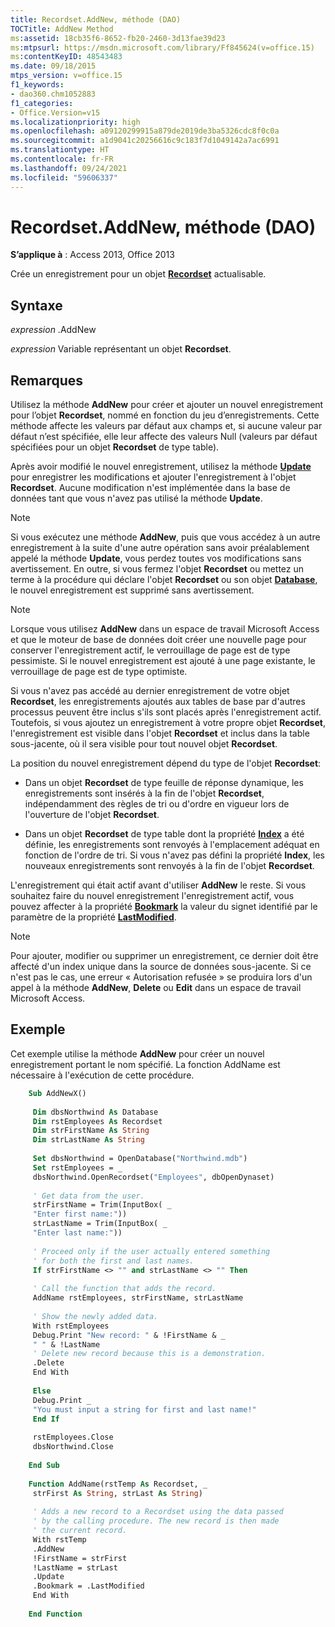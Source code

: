 ```yaml
---
title: Recordset.AddNew, méthode (DAO)
TOCTitle: AddNew Method
ms:assetid: 18cb35f6-8652-fb20-2460-3d13fae39d23
ms:mtpsurl: https://msdn.microsoft.com/library/Ff845624(v=office.15)
ms:contentKeyID: 48543483
ms.date: 09/18/2015
mtps_version: v=office.15
f1_keywords:
- dao360.chm1052883
f1_categories:
- Office.Version=v15
ms.localizationpriority: high
ms.openlocfilehash: a09120299915a879de2019de3ba5326cdc8f0c0a
ms.sourcegitcommit: a1d9041c20256616c9c183f7d1049142a7ac6991
ms.translationtype: HT
ms.contentlocale: fr-FR
ms.lasthandoff: 09/24/2021
ms.locfileid: "59606337"
---
```

# <a name="recordsetaddnew-method-dao"></a>Recordset.AddNew, méthode (DAO)

**S’applique à** : Access 2013, Office 2013

Crée un enregistrement pour un objet **[Recordset](recordset-object-dao.md)** actualisable.

## <a name="syntax"></a>Syntaxe

*expression* .AddNew

*expression* Variable représentant un objet **Recordset**.

## <a name="remarks"></a>Remarques

Utilisez la méthode **AddNew** pour créer et ajouter un nouvel enregistrement pour l’objet **Recordset**, nommé en fonction du jeu d’enregistrements. Cette méthode affecte les valeurs par défaut aux champs et, si aucune valeur par défaut n’est spécifiée, elle leur affecte des valeurs Null (valeurs par défaut spécifiées pour un objet **Recordset** de type table).

Après avoir modifié le nouvel enregistrement, utilisez la méthode **[Update](recordset-update-method-dao.md)** pour enregistrer les modifications et ajouter l'enregistrement à l'objet **Recordset**. Aucune modification n'est implémentée dans la base de données tant que vous n'avez pas utilisé la méthode **Update**.

> [!NOTE]
> Si vous exécutez une méthode **AddNew**, puis que vous accédez à un autre enregistrement à la suite d'une autre opération sans avoir préalablement appelé la méthode **Update**, vous perdez toutes vos modifications sans avertissement. En outre, si vous fermez l'objet **Recordset** ou mettez un terme à la procédure qui déclare l'objet **Recordset** ou son objet **[Database](database-object-dao.md)**, le nouvel enregistrement est supprimé sans avertissement.

> [!NOTE]
> Lorsque vous utilisez **AddNew** dans un espace de travail Microsoft Access et que le moteur de base de données doit créer une nouvelle page pour conserver l'enregistrement actif, le verrouillage de page est de type pessimiste. Si le nouvel enregistrement est ajouté à une page existante, le verrouillage de page est de type optimiste.

Si vous n'avez pas accédé au dernier enregistrement de votre objet **Recordset**, les enregistrements ajoutés aux tables de base par d'autres processus peuvent être inclus s'ils sont placés après l'enregistrement actif. Toutefois, si vous ajoutez un enregistrement à votre propre objet **Recordset**, l'enregistrement est visible dans l'objet **Recordset** et inclus dans la table sous-jacente, où il sera visible pour tout nouvel objet **Recordset**.

La position du nouvel enregistrement dépend du type de l'objet **Recordset**:

- Dans un objet **Recordset** de type feuille de réponse dynamique, les enregistrements sont insérés à la fin de l'objet **Recordset**, indépendamment des règles de tri ou d'ordre en vigueur lors de l'ouverture de l'objet **Recordset**.

- Dans un objet **Recordset** de type table dont la propriété **[Index](recordset-index-property-dao.md)** a été définie, les enregistrements sont renvoyés à l'emplacement adéquat en fonction de l'ordre de tri. Si vous n'avez pas défini la propriété **Index**, les nouveaux enregistrements sont renvoyés à la fin de l'objet **Recordset**.

L'enregistrement qui était actif avant d'utiliser **AddNew** le reste. Si vous souhaitez faire du nouvel enregistrement l'enregistrement actif, vous pouvez affecter à la propriété **[Bookmark](recordset-bookmark-property-dao.md)** la valeur du signet identifié par le paramètre de la propriété **[LastModified](recordset-lastmodified-property-dao.md)**.

> [!NOTE]
> Pour ajouter, modifier ou supprimer un enregistrement, ce dernier doit être affecté d'un index unique dans la source de données sous-jacente. Si ce n'est pas le cas, une erreur « Autorisation refusée » se produira lors d'un appel à la méthode **AddNew**, **Delete** ou **Edit** dans un espace de travail Microsoft Access.

## <a name="example"></a>Exemple

Cet exemple utilise la méthode **AddNew** pour créer un nouvel enregistrement portant le nom spécifié. La fonction AddName est nécessaire à l'exécution de cette procédure.

```vb
    Sub AddNewX() 
     
     Dim dbsNorthwind As Database 
     Dim rstEmployees As Recordset 
     Dim strFirstName As String 
     Dim strLastName As String 
     
     Set dbsNorthwind = OpenDatabase("Northwind.mdb") 
     Set rstEmployees = _ 
     dbsNorthwind.OpenRecordset("Employees", dbOpenDynaset) 
     
     ' Get data from the user. 
     strFirstName = Trim(InputBox( _ 
     "Enter first name:")) 
     strLastName = Trim(InputBox( _ 
     "Enter last name:")) 
     
     ' Proceed only if the user actually entered something 
     ' for both the first and last names. 
     If strFirstName <> "" and strLastName <> "" Then 
     
     ' Call the function that adds the record. 
     AddName rstEmployees, strFirstName, strLastName 
     
     ' Show the newly added data. 
     With rstEmployees 
     Debug.Print "New record: " & !FirstName & _ 
     " " & !LastName 
     ' Delete new record because this is a demonstration. 
     .Delete 
     End With 
     
     Else 
     Debug.Print _ 
     "You must input a string for first and last name!" 
     End If 
     
     rstEmployees.Close 
     dbsNorthwind.Close 
     
    End Sub 
     
    Function AddName(rstTemp As Recordset, _ 
     strFirst As String, strLast As String) 
     
     ' Adds a new record to a Recordset using the data passed 
     ' by the calling procedure. The new record is then made 
     ' the current record. 
     With rstTemp 
     .AddNew 
     !FirstName = strFirst 
     !LastName = strLast 
     .Update 
     .Bookmark = .LastModified 
     End With 
     
    End Function
```
